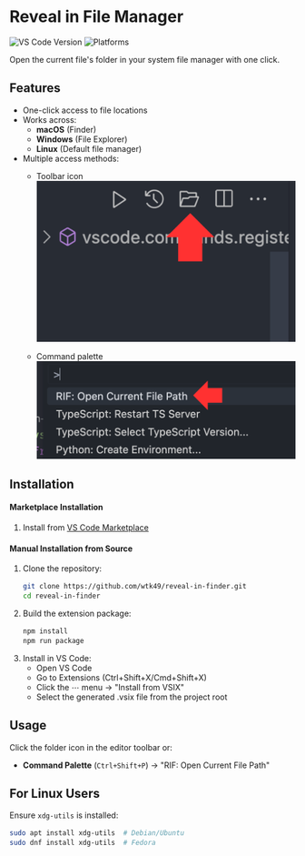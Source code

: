 # Reveal in File Manager

![VS Code Version](https://img.shields.io/badge/VS%20Code-%3E%3D1.99.0-blue)
![Platforms](https://img.shields.io/badge/platform-macOS%20|%20Windows%20|%20Linux-lightgrey)

Open the current file's folder in your system file manager with one click.

## Features

- One-click access to file locations
- Works across:
  - **macOS** (Finder)
  - **Windows** (File Explorer)
  - **Linux** (Default file manager)
- Multiple access methods:
  - Toolbar icon 
  ![Toolbar icon](https://github.com/tk-425/Reveal-in-Finder-VSCode-Extension/blob/main/images/button.png)

  - Command palette 
  ![Command palette](https://github.com/tk-425/Reveal-in-Finder-VSCode-Extension/blob/main/images/command.png)

## Installation

#### Marketplace Installation

1. Install from [VS Code Marketplace](https://marketplace.visualstudio.com/items?itemName=wtk49.reveal-in-finder)

#### Manual Installation from Source

1. Clone the repository:
   ```bash
   git clone https://github.com/wtk49/reveal-in-finder.git
   cd reveal-in-finder
   ```
2. Build the extension package:
   ```bash
   npm install
   npm run package
   ```
3. Install in VS Code:
   - Open VS Code
   - Go to Extensions (Ctrl+Shift+X/Cmd+Shift+X)
   - Click the ⋯ menu → "Install from VSIX"
   - Select the generated .vsix file from the project root

## Usage

Click the folder icon in the editor toolbar or:

- **Command Palette** (`Ctrl+Shift+P`) → "RIF: Open Current File Path"

## For Linux Users

Ensure `xdg-utils` is installed:

```bash
sudo apt install xdg-utils  # Debian/Ubuntu
sudo dnf install xdg-utils  # Fedora
```
